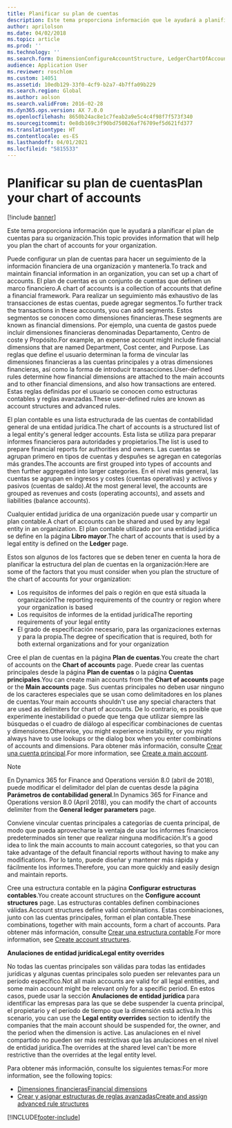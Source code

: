 ```yaml
---
title: Planificar su plan de cuentas
description: Este tema proporciona información que le ayudará a planificar el plan de cuentas para su organización.
author: aprilolson
ms.date: 04/02/2018
ms.topic: article
ms.prod: ''
ms.technology: ''
ms.search.form: DimensionConfigureAccountStructure, LedgerChartOfAccounts
audience: Application User
ms.reviewer: roschlom
ms.custom: 14051
ms.assetid: 10edb129-33f0-4cf9-b2a7-4b7ffa09b229
ms.search.region: Global
ms.author: aolson
ms.search.validFrom: 2016-02-28
ms.dyn365.ops.version: AX 7.0.0
ms.openlocfilehash: 8650b24ac8e1c7feab2a9e5c4c4f98f7f573f340
ms.sourcegitcommit: 0e8db169c3f90bd750826af76709ef5d621fd377
ms.translationtype: HT
ms.contentlocale: es-ES
ms.lasthandoff: 04/01/2021
ms.locfileid: "5815533"
---
```

# <a name="plan-your-chart-of-accounts"></a><span data-ttu-id="51e97-103">Planificar su plan de cuentas</span><span class="sxs-lookup"><span data-stu-id="51e97-103">Plan your chart of accounts</span></span>

[!include [banner](../includes/banner.md)]

<span data-ttu-id="51e97-104">Este tema proporciona información que le ayudará a planificar el plan de cuentas para su organización.</span><span class="sxs-lookup"><span data-stu-id="51e97-104">This topic provides information that will help you plan the chart of accounts for your organization.</span></span>

<span data-ttu-id="51e97-105">Puede configurar un plan de cuentas para hacer un seguimiento de la información financiera de una organización y mantenerla.</span><span class="sxs-lookup"><span data-stu-id="51e97-105">To track and maintain financial information in an organization, you can set up a chart of accounts.</span></span> <span data-ttu-id="51e97-106">El plan de cuentas es un conjunto de cuentas que definen un marco financiero.</span><span class="sxs-lookup"><span data-stu-id="51e97-106">A chart of accounts is a collection of accounts that define a financial framework.</span></span> <span data-ttu-id="51e97-107">Para realizar un seguimiento más exhaustivo de las transacciones de estas cuentas, puede agregar segmentos.</span><span class="sxs-lookup"><span data-stu-id="51e97-107">To further track the transactions in these accounts, you can add segments.</span></span> <span data-ttu-id="51e97-108">Estos segmentos se conocen como dimensiones financieras.</span><span class="sxs-lookup"><span data-stu-id="51e97-108">These segments are known as financial dimensions.</span></span> <span data-ttu-id="51e97-109">Por ejemplo, una cuenta de gastos puede incluir dimensiones financieras denominadas Departamento, Centro de coste y Propósito.</span><span class="sxs-lookup"><span data-stu-id="51e97-109">For example, an expense account might include financial dimensions that are named Department, Cost center, and Purpose.</span></span> <span data-ttu-id="51e97-110">Las reglas que define el usuario determinan la forma de vincular las dimensiones financieras a las cuentas principales y a otras dimensiones financieras, así como la forma de introducir transacciones.</span><span class="sxs-lookup"><span data-stu-id="51e97-110">User-defined rules determine how financial dimensions are attached to the main accounts and to other financial dimensions, and also how transactions are entered.</span></span> <span data-ttu-id="51e97-111">Estas reglas definidas por el usuario se conocen como estructuras contables y reglas avanzadas.</span><span class="sxs-lookup"><span data-stu-id="51e97-111">These user-defined rules are known as account structures and advanced rules.</span></span>

<span data-ttu-id="51e97-112">El plan contable es una lista estructurada de las cuentas de contabilidad general de una entidad jurídica.</span><span class="sxs-lookup"><span data-stu-id="51e97-112">The chart of accounts is a structured list of a legal entity's general ledger accounts.</span></span> <span data-ttu-id="51e97-113">Esta lista se utiliza para preparar informes financieros para autoridades y propietarios.</span><span class="sxs-lookup"><span data-stu-id="51e97-113">The list is used to prepare financial reports for authorities and owners.</span></span> <span data-ttu-id="51e97-114">Las cuentas se agrupan primero en tipos de cuentas y despuñes se agregan en categorías más grandes.</span><span class="sxs-lookup"><span data-stu-id="51e97-114">The accounts are first grouped into types of accounts and then further aggregated into larger categories.</span></span> <span data-ttu-id="51e97-115">En el nivel más general, las cuentas se agrupan en ingresos y costes (cuentas operativas) y activos y pasivos (cuentas de saldo).</span><span class="sxs-lookup"><span data-stu-id="51e97-115">At the most general level, the accounts are grouped as revenues and costs (operating accounts), and assets and liabilities (balance accounts).</span></span>

<span data-ttu-id="51e97-116">Cualquier entidad jurídica de una organización puede usar y compartir un plan contable.</span><span class="sxs-lookup"><span data-stu-id="51e97-116">A chart of accounts can be shared and used by any legal entity in an organization.</span></span> <span data-ttu-id="51e97-117">El plan contable utilizado por una entidad jurídica se define en la página **Libro mayor**.</span><span class="sxs-lookup"><span data-stu-id="51e97-117">The chart of accounts that is used by a legal entity is defined on the **Ledger** page.</span></span>

<span data-ttu-id="51e97-118">Estos son algunos de los factores que se deben tener en cuenta la hora de planificar la estructura del plan de cuentas en la organización:</span><span class="sxs-lookup"><span data-stu-id="51e97-118">Here are some of the factors that you must consider when you plan the structure of the chart of accounts for your organization:</span></span>

- <span data-ttu-id="51e97-119">Los requisitos de informes del país o región en que está situada la organización</span><span class="sxs-lookup"><span data-stu-id="51e97-119">The reporting requirements of the country or region where your organization is based</span></span>
- <span data-ttu-id="51e97-120">Los requisitos de informes de la entidad jurídica</span><span class="sxs-lookup"><span data-stu-id="51e97-120">The reporting requirements of your legal entity</span></span>
- <span data-ttu-id="51e97-121">El grado de especificación necesario, para las organizaciones externas y para la propia.</span><span class="sxs-lookup"><span data-stu-id="51e97-121">The degree of specification that is required, both for both external organizations and for your organization</span></span>

<span data-ttu-id="51e97-122">Cree el plan de cuentas en la página **Plan de cuentas**.</span><span class="sxs-lookup"><span data-stu-id="51e97-122">You create the chart of accounts on the **Chart of accounts** page.</span></span> <span data-ttu-id="51e97-123">Puede crear las cuentas principales desde la página **Plan de cuentas** o la página **Cuentas principales**.</span><span class="sxs-lookup"><span data-stu-id="51e97-123">You can create main accounts from the **Chart of accounts** page or the **Main accounts** page.</span></span> <span data-ttu-id="51e97-124">Sus cuentas principales no deben usar ninguno de los caracteres especiales que se usan como delimitadores en los planes de cuentas.</span><span class="sxs-lookup"><span data-stu-id="51e97-124">Your main accounts shouldn't use any special characters that are used as delimiters for chart of accounts.</span></span> <span data-ttu-id="51e97-125">De lo contrario, es posible que experimente inestabilidad o puede que tenga que utilizar siempre las búsquedas o el cuadro de diálogo al especificar combinaciones de cuentas y dimensiones.</span><span class="sxs-lookup"><span data-stu-id="51e97-125">Otherwise, you might experience instability, or you might always have to use lookups or the dialog box when you enter combinations of accounts and dimensions.</span></span> <span data-ttu-id="51e97-126">Para obtener más información, consulte [Crear una cuenta principal](tasks/create-main-account.md).</span><span class="sxs-lookup"><span data-stu-id="51e97-126">For more information, see [Create a main account](tasks/create-main-account.md).</span></span>

> [!NOTE]
> <span data-ttu-id="51e97-127">En Dynamics 365 for Finance and Operations versión 8.0 (abril de 2018), puede modificar el delimitador del plan de cuentas desde la página **Parámetros de contabilidad general**.</span><span class="sxs-lookup"><span data-stu-id="51e97-127">In Dynamics 365 for Finance and Operations version 8.0 (April 2018), you can modify the chart of accounts delimiter from the **General ledger parameters** page.</span></span>

<span data-ttu-id="51e97-128">Conviene vincular cuentas principales a categorías de cuenta principal, de modo que pueda aprovecharse la ventaja de usar los informes financieros predeterminados sin tener que realizar ninguna modificación.</span><span class="sxs-lookup"><span data-stu-id="51e97-128">It's a good idea to link the main accounts to main account categories, so that you can take advantage of the default financial reports without having to make any modifications.</span></span> <span data-ttu-id="51e97-129">Por lo tanto, puede diseñar y mantener más rápida y fácilmente los informes.</span><span class="sxs-lookup"><span data-stu-id="51e97-129">Therefore, you can more quickly and easily design and maintain reports.</span></span>

<span data-ttu-id="51e97-130">Cree una estructura contable en la página **Configurar estructuras contables**.</span><span class="sxs-lookup"><span data-stu-id="51e97-130">You create account structures on the **Configure account structures** page.</span></span> <span data-ttu-id="51e97-131">Las estructuras contables definen combinaciones válidas.</span><span class="sxs-lookup"><span data-stu-id="51e97-131">Account structures define valid combinations.</span></span> <span data-ttu-id="51e97-132">Estas combinaciones, junto con las cuentas principales, forman el plan contable.</span><span class="sxs-lookup"><span data-stu-id="51e97-132">These combinations, together with main accounts, form a chart of accounts.</span></span> <span data-ttu-id="51e97-133">Para obtener más información, consulte [Crear una estructura contable](tasks/create-account-structures.md).</span><span class="sxs-lookup"><span data-stu-id="51e97-133">For more information, see [Create account structures](tasks/create-account-structures.md).</span></span>

<span data-ttu-id="51e97-134">**Anulaciones de entidad jurídica**</span><span class="sxs-lookup"><span data-stu-id="51e97-134">**Legal entity overrides**</span></span>

<span data-ttu-id="51e97-135">No todas las cuentas principales son válidas para todas las entidades jurídicas y algunas cuentas principales solo pueden ser relevantes para un período específico.</span><span class="sxs-lookup"><span data-stu-id="51e97-135">Not all main accounts are valid for all legal entities, and some main account might be relevant only for a specific period.</span></span> <span data-ttu-id="51e97-136">En estos casos, puede usar la sección **Anulaciones de entidad jurídica** para identificar las empresas para las que se debe suspender la cuenta principal, el propietario y el período de tiempo que la dimensión está activa.</span><span class="sxs-lookup"><span data-stu-id="51e97-136">In this scenario, you can use the **Legal entity overrides** section to identify the companies that the main account should be suspended for, the owner, and the period when the dimension is active.</span></span> <span data-ttu-id="51e97-137">Las anulaciones en el nivel compartido no pueden ser más restrictivas que las anulaciones en el nivel de entidad jurídica.</span><span class="sxs-lookup"><span data-stu-id="51e97-137">The overrides at the shared level can't be more restrictive than the overrides at the legal entity level.</span></span>

<span data-ttu-id="51e97-138">Para obtener más información, consulte los siguientes temas:</span><span class="sxs-lookup"><span data-stu-id="51e97-138">For more information, see the following topics:</span></span>

- [<span data-ttu-id="51e97-139">Dimensiones financieras</span><span class="sxs-lookup"><span data-stu-id="51e97-139">Financial dimensions</span></span>](financial-dimensions.md)
- [<span data-ttu-id="51e97-140">Crear y asignar estructuras de reglas avanzadas</span><span class="sxs-lookup"><span data-stu-id="51e97-140">Create and assign advanced rule structures</span></span>](tasks/create-assign-advanced-rule-structures.md)


[!INCLUDE[footer-include](../../includes/footer-banner.md)]